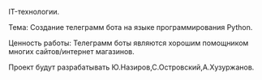 IT-технологии.

Тема: Создание телеграмм бота на языке программирования Python.

Ценность работы: Телеграмм боты являются хорошим помощником многих сайтов/интернет магазинов.

Проект будут разрабатывать Ю.Назиров,С.Островский,А.Хузуржанов.


